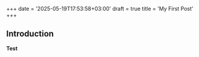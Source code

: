 +++
date = '2025-05-19T17:53:58+03:00'
draft = true
title = 'My First Post'
+++

## Introduction

**Test**